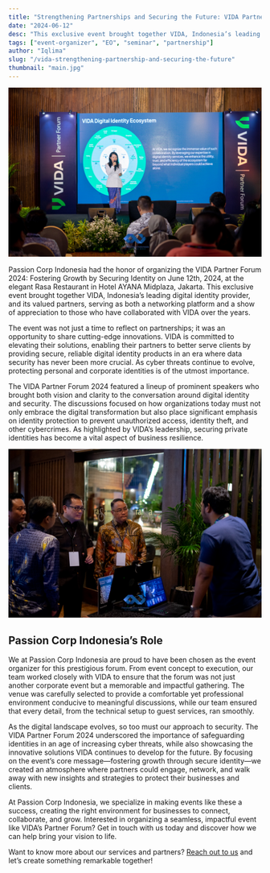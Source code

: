 ```yaml
---
title: "Strengthening Partnerships and Securing the Future: VIDA Partner Forum 2024 Organized by Passion Corp Indonesia"
date: "2024-06-12"
desc: "This exclusive event brought together VIDA, Indonesia’s leading digital identity provider, and its valued partners, serving as both a networking platform and a show of appreciation to those who have collaborated with VIDA over the years."
tags: ["event-organizer", "EO", "seminar", "partnership"]
author: "Iqlima"
slug: "/vida-strengthening-partnership-and-securing-the-future"
thumbnail: "main.jpg"
---
```


![VIDA](./vida1.jpg)

Passion Corp Indonesia had the honor of organizing the VIDA Partner Forum 2024: Fostering Growth by Securing Identity on June 12th, 2024, at the elegant Rasa Restaurant in Hotel AYANA Midplaza, Jakarta. This exclusive event brought together VIDA, Indonesia’s leading digital identity provider, and its valued partners, serving as both a networking platform and a show of appreciation to those who have collaborated with VIDA over the years.

The event was not just a time to reflect on partnerships; it was an opportunity to share cutting-edge innovations. VIDA is committed to elevating their solutions, enabling their partners to better serve clients by providing secure, reliable digital identity products in an era where data security has never been more crucial. As cyber threats continue to evolve, protecting personal and corporate identities is of the utmost importance.

The VIDA Partner Forum 2024 featured a lineup of prominent speakers who brought both vision and clarity to the conversation around digital identity and security. The discussions focused on how organizations today must not only embrace the digital transformation but also place significant emphasis on identity protection to prevent unauthorized access, identity theft, and other cybercrimes. As highlighted by VIDA’s leadership, securing private identities has become a vital aspect of business resilience.

![VIDA](./vida2.jpg)

## Passion Corp Indonesia’s Role

We at Passion Corp Indonesia are proud to have been chosen as the event organizer for this prestigious forum. From event concept to execution, our team worked closely with VIDA to ensure that the forum was not just another corporate event but a memorable and impactful gathering. The venue was carefully selected to provide a comfortable yet professional environment conducive to meaningful discussions, while our team ensured that every detail, from the technical setup to guest services, ran smoothly.

As the digital landscape evolves, so too must our approach to security. The VIDA Partner Forum 2024 underscored the importance of safeguarding identities in an age of increasing cyber threats, while also showcasing the innovative solutions VIDA continues to develop for the future. By focusing on the event’s core message—fostering growth through secure identity—we created an atmosphere where partners could engage, network, and walk away with new insights and strategies to protect their businesses and clients.

At Passion Corp Indonesia, we specialize in making events like these a success, creating the right environment for businesses to connect, collaborate, and grow. Interested in organizing a seamless, impactful event like VIDA’s Partner Forum? Get in touch with us today and discover how we can help bring your vision to life.

Want to know more about our services and partners? [Reach out to us](https://passioncorp.id/kontakWA?redirect=https%3A%2F%2Fwa.me%2F6282311000310%3Ftext%3DHi%252C%2520Passion%2520Corp%2520Indonesia%252C%2520I%2520know%2520you%2520from%2520website%2520https%253A%252F%252Fpassioncorp.id%252F) and let’s create something remarkable together!
